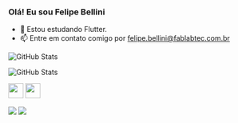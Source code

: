 ### Olá! Eu sou Felipe Bellini

- 🌱 Estou estudando Flutter.
- 📫 Entre em contato comigo por felipe.bellini@fablabtec.com.br

<!--![GitHub Stats](https://github-readme-stats.vercel.app/api?username=FelipeKing&theme=github_dark)-->
![GitHub Stats](https://github-readme-stats.vercel.app/api?username=FelipeKing&bg_color=000000&show_icons=true&title_color=fff700&border_radius=10&border_color=eefc68&text_color=FFFFFF&icon_color=eefc68)

![GitHub Stats](https://github-readme-stats.vercel.app/api/top-langs/?username=FelipeKing&bg_color=000000&border_radius=10&border_color=eefc68&text_color=FFFFFF&icon_color=eefc68&title_color=fff700)

<img src="https://cdn.jsdelivr.net/gh/devicons/devicon/icons/flutter/flutter-original.svg" width="30" height="30" />  <img src="https://cdn.jsdelivr.net/gh/devicons/devicon/icons/dart/dart-original.svg" width="30" height="30"/>


<a href="https://www.linkedin.com/in/felipe-bellini-93bb451a1/" target="_blank"><img src="https://img.shields.io/badge/-LinkedIn-%230077B5?style=for-the-badge&logo=linkedin&logoColor=white" target="_blank"></a> <a href = "mailto:felipelemosbellini@gmail.com"><img src="https://img.shields.io/badge/-Gmail-%23333?style=for-the-badge&logo=gmail&logoColor=white" target="_blank"></a>

<!--

https://www.youtube.com/watch?v=TsaLQAetPLU&ab_channel=RafaellaBallerini

**FelipeKing/FelipeKing** is a ✨ _special_ ✨ repository because its `README.md` (this file) appears on your GitHub profile.

Here are some ideas to get you started:

- 🔭 I’m currently working on ...
- 🌱 I’m currently learning ...
- 👯 I’m looking to collaborate on ...
- 🤔 I’m looking for help with ...
- 💬 Ask me about ...
- 📫 How to reach me: ...
- 😄 Pronouns: ...
- ⚡ Fun fact: ...

for more icons: https://emojipedia.org/
https://devicon.dev/
-->
